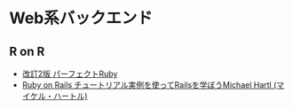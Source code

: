 # Web系バックエンド
## R on R
- [改訂2版 パーフェクトRuby](https://www.amazon.co.jp/%E6%94%B9%E8%A8%822%E7%89%88-%E3%83%91%E3%83%BC%E3%83%95%E3%82%A7%E3%82%AF%E3%83%88Ruby-Ruby%E3%82%B5%E3%83%9D%E3%83%BC%E3%82%BF%E3%83%BC%E3%82%BA/dp/4774189774)
- [Ruby on Rails チュートリアル実例を使ってRailsを学ぼうMichael Hartl (マイケル・ハートル)](https://railstutorial.jp/)
